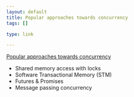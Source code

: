 ```yaml
--- 
layout: default
title: Popular approaches towards concurrency
tags: []

type: link

---
```

<a href="http://erlangish.blogspot.com/2008/05/overview-of-concurrency.html">Popular approaches towards concurrency</a>

* Shared memory access with locks
* Software Transactional Memory (STM)
* Futures & Promises
* Message passing concurrency
